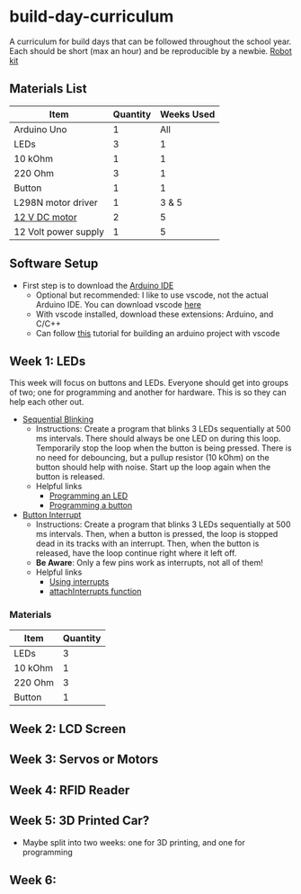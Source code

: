 # build-day-curriculum
A curriculum for build days that can be followed throughout the school year. Each should be short (max an hour) and be reproducible by a newbie.
[Robot kit](https://www.amazon.com/KEYESTUDIO-Bluetooth-Controller-Ultrasonic-Programming/dp/B08276N3D9/ref=asc_df_B08276N3D9/?tag=hyprod-20&linkCode=df0&hvadid=507731305156&hvpos=&hvnetw=g&hvrand=17314281805372487668&hvpone=&hvptwo=&hvqmt=&hvdev=c&hvdvcmdl=&hvlocint=&hvlocphy=9052386&hvtargid=pla-1045715635134&psc=1)

## Materials List
|Item       |Quantity|Weeks Used|
|-----------|--------|----------|
|Arduino Uno|1       |All       |
|LEDs|3|1|
|10 kOhm|1|1|
|220 Ohm|3|1|
|Button|1|1|
|L298N motor driver|1|3 & 5|
|[12 V DC motor](https://www.amazon.com/EUDAX-Electric-Magnetic-Propeller-Connector/dp/B08GPPJR1T/ref=sr_1_26?keywords=12+v+dc+motor&qid=1659058076&sprefix=12+v+dc+mo%2Caps%2C186&sr=8-26)|2|5|
|12 Volt power supply|1|5|

## Software Setup
- First step is to download the [Arduino IDE](https://www.arduino.cc/en/software)
  - Optional but recommended: I like to use vscode, not the actual Arduino IDE. You can download vscode [here](https://code.visualstudio.com/download)
  - With vscode installed, download these extensions: Arduino, and C/C++
  - Can follow [this](https://www.youtube.com/watch?v=VfLTZcKCGfk) tutorial for building an arduino project with vscode

## Week 1: LEDs
This week will focus on buttons and LEDs. Everyone should get into groups of two; one for programming and another for hardware. This is so they can help each other out.

- [Sequential Blinking](./week%201/sequential-blinking/sequential-blinking.ino)
  - Instructions: Create a program that blinks 3 LEDs sequentially at 500 ms intervals. There should always be one LED on during this loop. Temporarily stop the loop when the button is being pressed. There is no need for debouncing, but a pullup resistor (10 kOhm) on the button should help with noise. Start up the loop again when the button is released.
  - Helpful links
    - [Programming an LED](https://create.arduino.cc/projecthub/rowan07/make-a-simple-led-circuit-ce8308)
    - [Programming a button](https://www.arduino.cc/en/Tutorial/BuiltInExamples/Button)
- [Button Interrupt](./week%201/button-interrupt/button-interrupt.ino)
  - Instructions: Create a program that blinks 3 LEDs sequentially at 500 ms intervals. Then, when a button is pressed, the loop is stopped dead in its tracks with an interrupt. Then, when the button is released, have the loop continue right where it left off.
  - **Be Aware**: Only a few pins work as interrupts, not all of them! 
  - Helpful links
    - [Using interrupts](https://riptutorial.com/arduino/example/9856/interrupt-on-button-press)
    - [attachInterrupts function](https://www.arduino.cc/reference/en/language/functions/external-interrupts/attachinterrupt/)

### Materials
|Item       |Quantity|
|-----------|--------|
|LEDs|3|
|10 kOhm|1|
|220 Ohm|3|
|Button|1|

## Week 2: LCD Screen

## Week 3: Servos or Motors

## Week 4: RFID Reader

## Week 5: 3D Printed Car?

- Maybe split into two weeks: one for 3D printing, and one for programming

## Week 6: 
